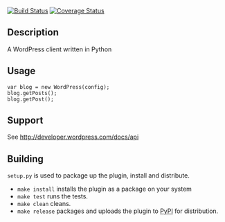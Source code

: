 [![Build Status](https://travis-ci.org/BoyCook/WordPressPYClient.png)](https://travis-ci.org/BoyCook/WordPressPYClient)
[![Coverage Status](https://coveralls.io/repos/BoyCook/WordPressPYClient/badge.png)](https://coveralls.io/r/BoyCook/WordPressPYClient)

## Description
A WordPress client written in Python

## Usage

    var blog = new WordPress(config);
	blog.getPosts();
	blog.getPost();

## Support

See http://developer.wordpress.com/docs/api

## Building

`setup.py` is used to package up the plugin, install and distribute.

* `make install` installs the plugin as a package on your system
* `make test` runs the tests.
* `make clean` cleans.
* `make release` packages and uploads the plugin to [PyPI](http://pypi.python.org/pypi) for distribution.
